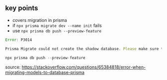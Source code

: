 ## key points

- covers migration in prisma
- if `npx prisma migrate dev --name init` fails
- use `npx prisma db push --preview-feature`

```js
Error: P3014

Prisma Migrate could not create the shadow database. Please make sure the database user has permission to create databases. Read more about the shadow database (and workarounds) at https://pris.ly/d/migrate-shadow
```

```js
npx prisma db push --preview-feature
```

source: https://stackoverflow.com/questions/65384818/error-when-migrating-models-to-database-prisma
